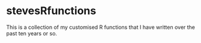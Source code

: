 # stevesRfunctions
This is a collection of my customised R functions that I have written over the past ten years or so.
